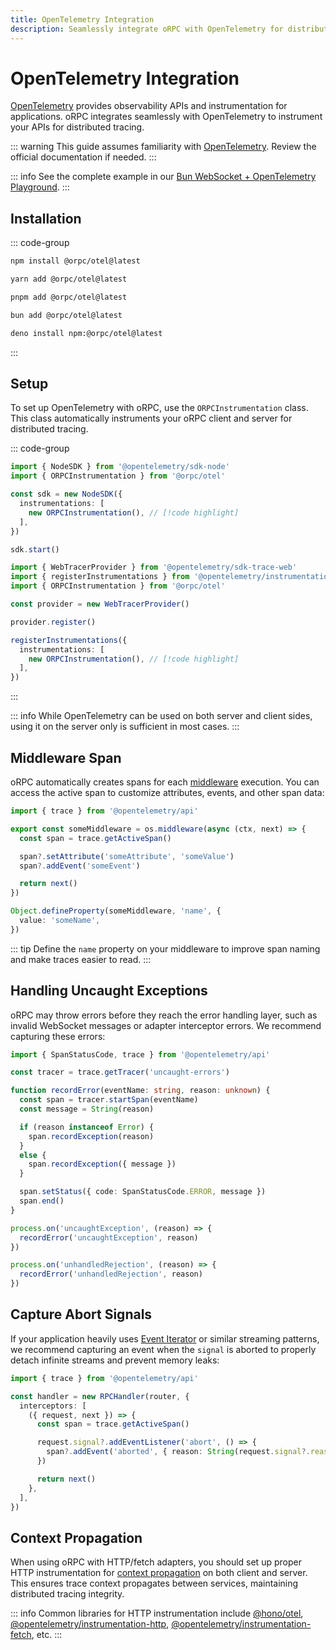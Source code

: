 ```yaml
---
title: OpenTelemetry Integration
description: Seamlessly integrate oRPC with OpenTelemetry for distributed tracing
---
```


# OpenTelemetry Integration

[OpenTelemetry](https://opentelemetry.io/) provides observability APIs and instrumentation for applications. oRPC integrates seamlessly with OpenTelemetry to instrument your APIs for distributed tracing.

::: warning
This guide assumes familiarity with [OpenTelemetry](https://opentelemetry.io/). Review the official documentation if needed.
:::

::: info
See the complete example in our [Bun WebSocket + OpenTelemetry Playground](/docs/playgrounds).
:::

## Installation

::: code-group

```sh [npm]
npm install @orpc/otel@latest
```

```sh [yarn]
yarn add @orpc/otel@latest
```

```sh [pnpm]
pnpm add @orpc/otel@latest
```

```sh [bun]
bun add @orpc/otel@latest
```

```sh [deno]
deno install npm:@orpc/otel@latest
```

:::

## Setup

To set up OpenTelemetry with oRPC, use the `ORPCInstrumentation` class. This class automatically instruments your oRPC client and server for distributed tracing.

::: code-group

```ts twoslash [server]
import { NodeSDK } from '@opentelemetry/sdk-node'
import { ORPCInstrumentation } from '@orpc/otel'

const sdk = new NodeSDK({
  instrumentations: [
    new ORPCInstrumentation(), // [!code highlight]
  ],
})

sdk.start()
```

```ts twoslash [client]
import { WebTracerProvider } from '@opentelemetry/sdk-trace-web'
import { registerInstrumentations } from '@opentelemetry/instrumentation'
import { ORPCInstrumentation } from '@orpc/otel'

const provider = new WebTracerProvider()

provider.register()

registerInstrumentations({
  instrumentations: [
    new ORPCInstrumentation(), // [!code highlight]
  ],
})
```

:::

::: info
While OpenTelemetry can be used on both server and client sides, using it on the server only is sufficient in most cases.
:::

## Middleware Span

oRPC automatically creates spans for each [middleware](/docs/middleware) execution. You can access the active span to customize attributes, events, and other span data:

```ts
import { trace } from '@opentelemetry/api'

export const someMiddleware = os.middleware(async (ctx, next) => {
  const span = trace.getActiveSpan()

  span?.setAttribute('someAttribute', 'someValue')
  span?.addEvent('someEvent')

  return next()
})

Object.defineProperty(someMiddleware, 'name', {
  value: 'someName',
})
```

::: tip
Define the `name` property on your middleware to improve span naming and make traces easier to read.
:::

## Handling Uncaught Exceptions

oRPC may throw errors before they reach the error handling layer, such as invalid WebSocket messages or adapter interceptor errors. We recommend capturing these errors:

```ts
import { SpanStatusCode, trace } from '@opentelemetry/api'

const tracer = trace.getTracer('uncaught-errors')

function recordError(eventName: string, reason: unknown) {
  const span = tracer.startSpan(eventName)
  const message = String(reason)

  if (reason instanceof Error) {
    span.recordException(reason)
  }
  else {
    span.recordException({ message })
  }

  span.setStatus({ code: SpanStatusCode.ERROR, message })
  span.end()
}

process.on('uncaughtException', (reason) => {
  recordError('uncaughtException', reason)
})

process.on('unhandledRejection', (reason) => {
  recordError('unhandledRejection', reason)
})
```

## Capture Abort Signals

If your application heavily uses [Event Iterator](/docs/event-iterator) or similar streaming patterns, we recommend capturing an event when the `signal` is aborted to properly detach infinite streams and prevent memory leaks:

```ts
import { trace } from '@opentelemetry/api'

const handler = new RPCHandler(router, {
  interceptors: [
    ({ request, next }) => {
      const span = trace.getActiveSpan()

      request.signal?.addEventListener('abort', () => {
        span?.addEvent('aborted', { reason: String(request.signal?.reason) })
      })

      return next()
    },
  ],
})
```

## Context Propagation

When using oRPC with HTTP/fetch adapters, you should set up proper HTTP instrumentation for [context propagation](https://opentelemetry.io/docs/concepts/context-propagation/) on both client and server. This ensures trace context propagates between services, maintaining distributed tracing integrity.

::: info
Common libraries for HTTP instrumentation include [@hono/otel](https://www.npmjs.com/package/@hono/otel), [@opentelemetry/instrumentation-http](https://www.npmjs.com/package/@opentelemetry/instrumentation-http), [@opentelemetry/instrumentation-fetch](https://www.npmjs.com/package/@opentelemetry/instrumentation-fetch), etc.
:::
